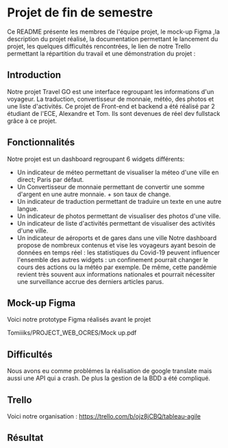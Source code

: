 # Projet de fin de semestre

Ce README présente les membres de l'équipe projet, le mock-up Figma ,la description du projet réalisé, la documentation permettant le lancement du projet, les quelques difficultés rencontrées, le lien de notre Trello permettant la répartition du travail et une démonstration du projet :

## Introduction

Notre projet Travel GO est une interface regroupant les informations d'un voyageur.
La traduction, convertisseur de monnaie, météo, des photos et une liste d'activités.
Ce projet de Front-end et backend a été réalisé par 2 étudiant de l'ECE, Alexandre et Tom.
Ils sont devenues de réel dev fullstack grâce à ce projet.

## Fonctionnalités

Notre projet est un dashboard regroupant 6 widgets différents:

- Un indicateur de méteo permettant de visualiser la méteo d'une ville en direct; Paris par défaut. 
- Un Convertisseur de monnaie permettant de convertir une somme d'argent en une autre monnaie. + son taux de change.
- Un indicateur de traduction permettant de traduire un texte en une autre langue.
- Un indicateur de photos permettant de visualiser des photos d'une ville. 
- Un indicateur de liste d'activités permettant de visualiser des activités d'une ville.
- Un indicateur de aéroports et de gares dans une ville 
Notre dashboard propose de nombreux contenus et vise les voyageurs ayant besoin de données en temps réel : les statistiques du Covid-19 peuvent influencer l'ensemble des autres widgets : un confinement pourrait changer le cours des actions ou la météo par exemple. De même, cette pandémie revient très souvent aux informations nationales et pourrait nécessiter une surveillance accrue des derniers articles parus.

## Mock-up Figma

Voici notre prototype Figma réalisés avant le projet 

Tomiiiks/PROJECT_WEB_OCRES/Mock up.pdf

## Difficultés

Nous avons eu comme problémes la réalisation de google translate mais aussi une API qui a crash. De plus la gestion de la BDD a été compliqué.

## Trello

Voici notre organisation : https://trello.com/b/ojz8jCBQ/tableau-agile

## Résultat
